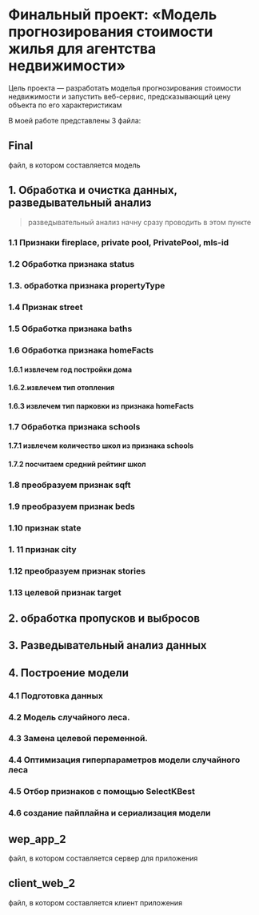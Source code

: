 <h1> Финальный проект: «Модель прогнозирования стоимости жилья для агентства недвижимости»</h1>

Цель проекта — разработать моделья прогнозирования стоимости недвижимости и запустить веб-сервис, предсказывающий цену объекта по его характеристикам

В моей работе представлены 3 файла:

<h2> Final</h2>
файл, в котором составляется модель

## 1. Обработка и очистка данных, разведывательный анализ

>разведывательный анализ начну сразу проводить в этом пункте

### 1.1 Признаки fireplace, private pool, PrivatePool, mls-id

### 1.2 Обработка признака status

### 1.3. обработка признака propertyType

### 1.4 Признак street

### 1.5 Обработка признака baths

### 1.6 Обработка признака homeFacts

#### 1.6.1 извлечем год постройки дома

#### 1.6.2.извлечем тип отопления

#### 1.6.3 извлечем тип парковки из признака homeFacts

### 1.7 Обработка признака schools

#### 1.7.1 извлечем количество школ из признака schools

#### 1.7.2 посчитаем средний рейтинг школ

### 1.8 преобразуем признак sqft

### 1.9 преобразуем признак beds

### 1.10 признак state

### 1. 11 признак city

### 1.12 преобразуем признак stories

### 1.13 целевой признак target

## 2. обработка пропусков и выбросов

## 3. Разведывательный анализ данных

## 4. Построение модели

### 4.1 Подготовка данных

### 4.2 Модель случайного леса. 

### 4.3 Замена целевой переменной. 

### 4.4 Оптимизация гиперпараметров модели случайного леса

### 4.5 Отбор признаков с помощью SelectKBest

### 4.6 создание пайплайна и сериализация модели

<h2> wep_app_2</h2>
файл, в котором составляется сервер для приложения

<h2> client_web_2</h2>
файл, в котором составляется клиент приложения